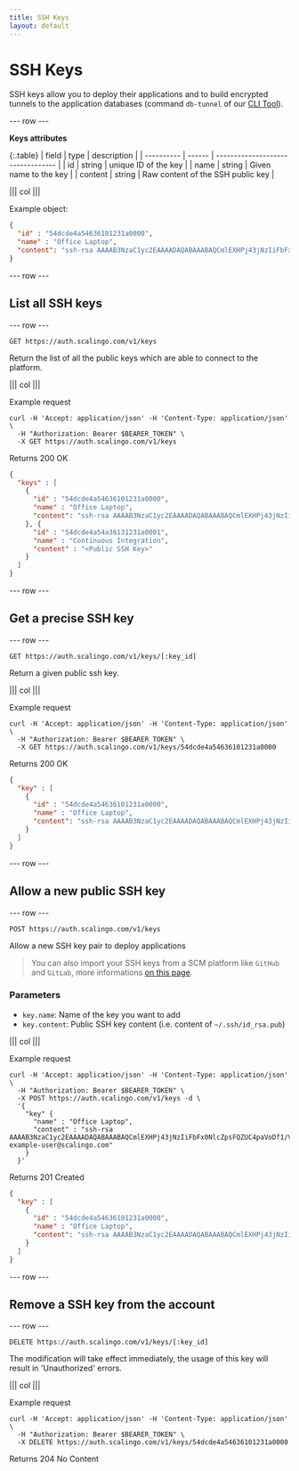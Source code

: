 ```yaml
---
title: SSH Keys
layout: default
---
```


# SSH Keys

SSH keys allow you to deploy their applications and to build encrypted tunnels
to the application databases (command `db-tunnel` of our [CLI
Tool](https://cli.scalingo.com)).

--- row ---

**Keys attributes**

{:.table}
| field      | type   | description                       |
| ---------- | ------ | --------------------------------- |
| id         | string | unique ID of the key              |
| name       | string | Given name to the key             |
| content    | string | Raw content of the SSH public key |

||| col |||

Example object:

```json
{
  "id" : "54dcde4a54636101231a0000",
  "name" : "Office Laptop",
  "content": "ssh-rsa AAAAB3NzaC1yc2EAAAADAQABAAABAQCmlEXHPj43jNzIiFbFx0NlcZpsFQZUC4paVoDf1/VXeA4P5ld5YT5O4PQEwvx/V8HzQit0sXRgUSFcKgGlAs9b0ea/nzxov8b3kc+Z5Ak1aRSkXKYE30xW9ALag9Pdf1ejzUXMY3X4bltEsyx7wV5i1hkKzQPHrH4SjhcGv+ILAg4J9KDfyqQ2QmKzVA+Esbmg3RE0IGbZIoNBxBYbNejcaw8+lX7nLsqAP8fZ+dgFP3JYsOYuTibtM5s09Gw7c3oXLrRm6F5G/Au6HYqlNYEKUYgZ2UmXox2vK1ljOZYzcOGj9kGqJ5DQgn88cVPqbA73vAYKGY6WcZf2X+3JOTct example-user@scalingo.com"
}
```

--- row ---

## List all SSH keys

--- row ---

`GET https://auth.scalingo.com/v1/keys`

Return the list of all the public keys which are able to connect to the
platform.

||| col |||

Example request

```
curl -H 'Accept: application/json' -H 'Content-Type: application/json' \
  -H "Authorization: Bearer $BEARER_TOKEN" \
  -X GET https://auth.scalingo.com/v1/keys
```

Returns 200 OK

```json
{
  "keys" : [
    {
      "id" : "54dcde4a54636101231a0000",
      "name" : "Office Laptop",
      "content": "ssh-rsa AAAAB3NzaC1yc2EAAAADAQABAAABAQCmlEXHPj43jNzIiFbFx0NlcZpsFQZUC4paVoDf1/VXeA4P5ld5YT5O4PQEwvx/V8HzQit0sXRgUSFcKgGlAs9b0ea/nzxov8b3kc+Z5Ak1aRSkXKYE30xW9ALag9Pdf1ejzUXMY3X4bltEsyx7wV5i1hkKzQPHrH4SjhcGv+ILAg4J9KDfyqQ2QmKzVA+Esbmg3RE0IGbZIoNBxBYbNejcaw8+lX7nLsqAP8fZ+dgFP3JYsOYuTibtM5s09Gw7c3oXLrRm6F5G/Au6HYqlNYEKUYgZ2UmXox2vK1ljOZYzcOGj9kGqJ5DQgn88cVPqbA73vAYKGY6WcZf2X+3JOTct example-user@scalingo.com"
    }, {
      "id" : "54dcde4a54a36131231a0001",
      "name" : "Continuous Integration",
      "content" : "<Public SSH Key>"
    }
  ]
}
```

--- row ---

## Get a precise SSH key

--- row ---

`GET https://auth.scalingo.com/v1/keys/[:key_id]`

Return a given public ssh key.

||| col |||

Example request

```
curl -H 'Accept: application/json' -H 'Content-Type: application/json' \
  -H "Authorization: Bearer $BEARER_TOKEN" \
  -X GET https://auth.scalingo.com/v1/keys/54dcde4a54636101231a0000
```

Returns 200 OK

```json
{
  "key" : [
    {
      "id" : "54dcde4a54636101231a0000",
      "name" : "Office Laptop",
      "content": "ssh-rsa AAAAB3NzaC1yc2EAAAADAQABAAABAQCmlEXHPj43jNzIiFbFx0NlcZpsFQZUC4paVoDf1/VXeA4P5ld5YT5O4PQEwvx/V8HzQit0sXRgUSFcKgGlAs9b0ea/nzxov8b3kc+Z5Ak1aRSkXKYE30xW9ALag9Pdf1ejzUXMY3X4bltEsyx7wV5i1hkKzQPHrH4SjhcGv+ILAg4J9KDfyqQ2QmKzVA+Esbmg3RE0IGbZIoNBxBYbNejcaw8+lX7nLsqAP8fZ+dgFP3JYsOYuTibtM5s09Gw7c3oXLrRm6F5G/Au6HYqlNYEKUYgZ2UmXox2vK1ljOZYzcOGj9kGqJ5DQgn88cVPqbA73vAYKGY6WcZf2X+3JOTct example-user@scalingo.com"
    }
  ]
}
```

--- row ---

## Allow a new public SSH key

--- row ---

`POST https://auth.scalingo.com/v1/keys`

Allow a new SSH key pair to deploy applications

> You can also import your SSH keys from a SCM platform like `GitHub` and `GitLab`, more informations [on this page](./scm_integrations#import-ssh-keys-from-a-scm-platform).

### Parameters

* `key.name`: Name of the key you want to add
* `key.content`: Public SSH key content (i.e. content of `~/.ssh/id_rsa.pub`)

||| col |||

Example request

```
curl -H 'Accept: application/json' -H 'Content-Type: application/json' \
  -H "Authorization: Bearer $BEARER_TOKEN" \
  -X POST https://auth.scalingo.com/v1/keys -d \
  '{
    "key" {
      "name" : "Office Laptop",
      "content" : "ssh-rsa AAAAB3NzaC1yc2EAAAADAQABAAABAQCmlEXHPj43jNzIiFbFx0NlcZpsFQZUC4paVoDf1/VXeA4P5ld5YT5O4PQEwvx/V8HzQit0sXRgUSFcKgGlAs9b0ea/nzxov8b3kc+Z5Ak1aRSkXKYE30xW9ALag9Pdf1ejzUXMY3X4bltEsyx7wV5i1hkKzQPHrH4SjhcGv+ILAg4J9KDfyqQ2QmKzVA+Esbmg3RE0IGbZIoNBxBYbNejcaw8+lX7nLsqAP8fZ+dgFP3JYsOYuTibtM5s09Gw7c3oXLrRm6F5G/Au6HYqlNYEKUYgZ2UmXox2vK1ljOZYzcOGj9kGqJ5DQgn88cVPqbA73vAYKGY6WcZf2X+3JOTct example-user@scalingo.com"
    }
  }'
```

Returns 201 Created

```json
{
  "key" : [
    {
      "id" : "54dcde4a54636101231a0000",
      "name" : "Office Laptop",
      "content": "ssh-rsa AAAAB3NzaC1yc2EAAAADAQABAAABAQCmlEXHPj43jNzIiFbFx0NlcZpsFQZUC4paVoDf1/VXeA4P5ld5YT5O4PQEwvx/V8HzQit0sXRgUSFcKgGlAs9b0ea/nzxov8b3kc+Z5Ak1aRSkXKYE30xW9ALag9Pdf1ejzUXMY3X4bltEsyx7wV5i1hkKzQPHrH4SjhcGv+ILAg4J9KDfyqQ2QmKzVA+Esbmg3RE0IGbZIoNBxBYbNejcaw8+lX7nLsqAP8fZ+dgFP3JYsOYuTibtM5s09Gw7c3oXLrRm6F5G/Au6HYqlNYEKUYgZ2UmXox2vK1ljOZYzcOGj9kGqJ5DQgn88cVPqbA73vAYKGY6WcZf2X+3JOTct example-user@scalingo.com"
    }
  ]
}
```

--- row ---

## Remove a SSH key from the account

--- row ---

`DELETE https://auth.scalingo.com/v1/keys/[:key_id]`

The modification will take effect immediately, the usage of this key will result
in 'Unauthorized' errors.

||| col |||

Example request

```
curl -H 'Accept: application/json' -H 'Content-Type: application/json' \
  -H "Authorization: Bearer $BEARER_TOKEN" \
  -X DELETE https://auth.scalingo.com/v1/keys/54dcde4a54636101231a0000
```

Returns 204 No Content
